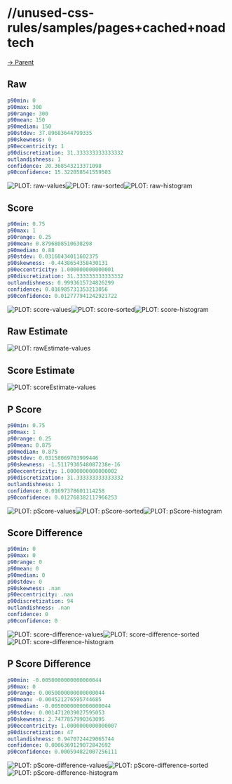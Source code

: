 
# //unused-css-rules/samples/pages+cached+noadtech

[→ Parent](../..)


## Raw


```yaml
p90min: 0
p90max: 300
p90range: 300
p90mean: 150
p90median: 150
p90stdev: 37.89683644799335
p90skewness: 0
p90eccentricity: 1
p90discretization: 31.333333333333332
outlandishness: 1
confidence: 20.368543213371098
p90confidence: 15.322058541559503

```

![PLOT: raw-values](./raw/values.svg)![PLOT: raw-sorted](./raw/sorted.svg)![PLOT: raw-histogram](./raw/histogram.svg)
## Score


```yaml
p90min: 0.75
p90max: 1
p90range: 0.25
p90mean: 0.8796808510638298
p90median: 0.88
p90stdev: 0.03160434011602375
p90skewness: -0.4438654358430131
p90eccentricity: 1.000000000000001
p90discretization: 31.333333333333332
outlandishness: 0.9993615724826299
confidence: 0.016985731353213056
p90confidence: 0.012777941242921722

```

![PLOT: score-values](./score/values.svg)![PLOT: score-sorted](./score/sorted.svg)![PLOT: score-histogram](./score/histogram.svg)
## Raw Estimate

![PLOT: rawEstimate-values](./rawEstimate/values.svg)
## Score Estimate

![PLOT: scoreEstimate-values](./scoreEstimate/values.svg)
## P Score


```yaml
p90min: 0.75
p90max: 1
p90range: 0.25
p90mean: 0.875
p90median: 0.875
p90stdev: 0.03158069703999446
p90skewness: -1.5117930548087238e-16
p90eccentricity: 1.0000000000000002
p90discretization: 31.333333333333332
outlandishness: 1
confidence: 0.01697378601114258
p90confidence: 0.012768382117966253

```

![PLOT: pScore-values](./pScore/values.svg)![PLOT: pScore-sorted](./pScore/sorted.svg)![PLOT: pScore-histogram](./pScore/histogram.svg)
## Score Difference


```yaml
p90min: 0
p90max: 0
p90range: 0
p90mean: 0
p90median: 0
p90stdev: 0
p90skewness: .nan
p90eccentricity: .nan
p90discretization: 94
outlandishness: .nan
confidence: 0
p90confidence: 0

```

![PLOT: score-difference-values](./score-difference/values.svg)![PLOT: score-difference-sorted](./score-difference/sorted.svg)![PLOT: score-difference-histogram](./score-difference/histogram.svg)
## P Score Difference


```yaml
p90min: -0.0050000000000000044
p90max: 0
p90range: 0.0050000000000000044
p90mean: -0.004521276595744685
p90median: -0.0050000000000000044
p90stdev: 0.0014712039027595053
p90skewness: 2.7477857990363095
p90eccentricity: 1.0000000000000007
p90discretization: 47
outlandishness: 0.9470724429065744
confidence: 0.0006369129072842692
p90confidence: 0.000594822007256111

```

![PLOT: pScore-difference-values](./pScore-difference/values.svg)![PLOT: pScore-difference-sorted](./pScore-difference/sorted.svg)![PLOT: pScore-difference-histogram](./pScore-difference/histogram.svg)